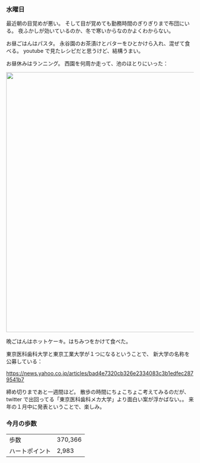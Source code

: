 ### 水曜日

最近朝の目覚めが悪い。
そして目が覚めても勤務時間のぎりぎりまで布団にいる。
夜ふかしが効いているのか、冬で寒いからなのかよくわからない。

お昼ごはんはパスタ。
永谷園のお茶漬けとバターをひとかけら入れ、混ぜて食べる。
youtube で見たレシピだと思うけど、結構うまい。

お昼休みはランニング。
西園を何周か走って、池のほとりにいった：

<img src="https://i.imgur.com/zOhGebE.jpg" width="700">

晩ごはんはホットケーキ。はちみつをかけて食べた。

東京医科歯科大学と東京工業大学が１つになるということで、
新大学の名称を公募している：

https://news.yahoo.co.jp/articles/bad4e7320cb326e2334083c3b1edfec2879541b7

締め切りまであと一週間ほど。
散歩の時間にちょこちょこ考えてみるのだが、
twitter で出回ってる「東京医科歯科メカ大学」より面白い案が浮かばない。。
来年の１月中に発表ということで、楽しみ。

### 今月の歩数

|||
|---|---|
|歩数|370,366|
|ハートポイント|2,983|
